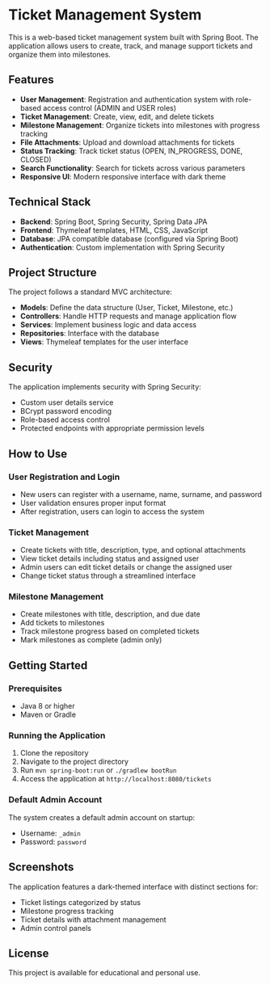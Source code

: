 # Ticket Management System

This is a web-based ticket management system built with Spring Boot. The application allows users to create, track, and manage support tickets and organize them into milestones.

## Features

- **User Management**: Registration and authentication system with role-based access control (ADMIN and USER roles)
- **Ticket Management**: Create, view, edit, and delete tickets
- **Milestone Management**: Organize tickets into milestones with progress tracking
- **File Attachments**: Upload and download attachments for tickets
- **Status Tracking**: Track ticket status (OPEN, IN_PROGRESS, DONE, CLOSED)
- **Search Functionality**: Search for tickets across various parameters
- **Responsive UI**: Modern responsive interface with dark theme

## Technical Stack

- **Backend**: Spring Boot, Spring Security, Spring Data JPA
- **Frontend**: Thymeleaf templates, HTML, CSS, JavaScript
- **Database**: JPA compatible database (configured via Spring Boot)
- **Authentication**: Custom implementation with Spring Security

## Project Structure

The project follows a standard MVC architecture:

- **Models**: Define the data structure (User, Ticket, Milestone, etc.)
- **Controllers**: Handle HTTP requests and manage application flow
- **Services**: Implement business logic and data access
- **Repositories**: Interface with the database
- **Views**: Thymeleaf templates for the user interface

## Security

The application implements security with Spring Security:

- Custom user details service
- BCrypt password encoding
- Role-based access control
- Protected endpoints with appropriate permission levels

## How to Use

### User Registration and Login

- New users can register with a username, name, surname, and password
- User validation ensures proper input format
- After registration, users can login to access the system

### Ticket Management

- Create tickets with title, description, type, and optional attachments
- View ticket details including status and assigned user
- Admin users can edit ticket details or change the assigned user
- Change ticket status through a streamlined interface

### Milestone Management

- Create milestones with title, description, and due date
- Add tickets to milestones
- Track milestone progress based on completed tickets
- Mark milestones as complete (admin only)

## Getting Started

### Prerequisites

- Java 8 or higher
- Maven or Gradle

### Running the Application

1. Clone the repository
2. Navigate to the project directory
3. Run `mvn spring-boot:run` or `./gradlew bootRun`
4. Access the application at `http://localhost:8080/tickets`

### Default Admin Account

The system creates a default admin account on startup:
- Username: `_admin`
- Password: `password`

## Screenshots

The application features a dark-themed interface with distinct sections for:
- Ticket listings categorized by status
- Milestone progress tracking
- Ticket details with attachment management
- Admin control panels

## License

This project is available for educational and personal use.
